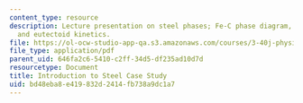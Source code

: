 ```yaml
---
content_type: resource
description: Lecture presentation on steel phases; Fe-C phase diagram, microstructures,
  and eutectoid kinetics.
file: https://ol-ocw-studio-app-qa.s3.amazonaws.com/courses/3-40j-physical-metallurgy-fall-2009/bd48eba8e419832d2414fb738a9dc1a7_MIT3_40JF09_lec21.pdf
file_type: application/pdf
parent_uid: 646fa2c6-5410-c2ff-34d5-df235ad10d7d
resourcetype: Document
title: Introduction to Steel Case Study
uid: bd48eba8-e419-832d-2414-fb738a9dc1a7
---
```


